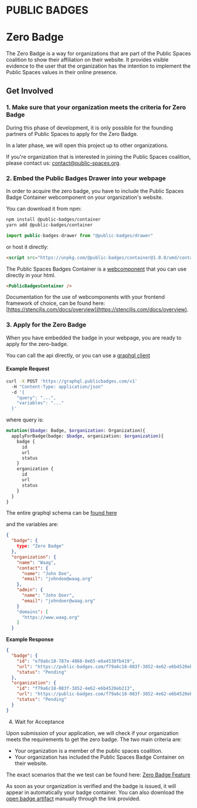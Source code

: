 PUBLIC BADGES
=============

# Zero Badge

The Zero Badge is a way for organizations that are part of the Public
Spaces coalition to show their affiliation on their website. It provides
visible evidence to the user that the organization has the intention to
implement the Public Spaces values in their online presence.

## Get Involved

### 1. Make sure that your organization meets the criteria for Zero Badge

During this phase of development, it is only possible for the founding
partners of Public Spaces to apply for the Zero Badge.

In a later phase, we will open this project up to other organizations.

If you're organization that is interested in joining the Public Spaces coalition,
please contact us: [contact@public-spaces.org](contact@public-spaces.org).


### 2. Embed the Public Badges Drawer into your webpage

In order to acquire the zero badge, you have to include the Public Spaces Badge
Container webcomponent on your organization's website.

You can download it from npm:

```bash
npm install @public-badges/container
yarn add @public-badges/container
```

```js
import public-badges-drawer from "@public-badges/drawer"
```

or host it directly:

```html
<script src="https://unpkg.com/@public-badges/container@1.0.0/umd/container.production.min.js" async></script>
```

The Public Spaces Badges Container is a [webcomponent](https://www.webcomponents.org/introduction)
that you can use directly in your html.

```html
<PublicBadgesContainer />
```

Documentation for the use of webcomponents with your frontend framework of choice,
can be found here: [https://stenciljs.com/docs/overview](https://stenciljs.com/docs/overview).


### 3. Apply for the Zero Badge

When you have embedded the badge in your webpage, you are ready to apply for
the zero-badge.

You can call the api directly, or you can use a [graphql client](https://graphql.org/code/#graphql-clients)

#### Example Request

```bash
curl -X POST 'https://graphql.publicbadges.com/v1'
  -H "Content-Type: application/json"
  -d '{
    "query": "...",
    "variables": "..."
  }'
```


where query is:

```graphql
mutation($badge: Badge, $organization: Organization){
  applyForBadge(badge: $badge, organization: $organization){
    badge {
      id
      url
      status
    }
    organization {
      id
      url
      status
    }
  }
}
``` 
The entire graphql schema can be [found here](/src-schema)

and the variables are:

```json
{
  "badge": {
    type: "Zero Badge"
  },
  "organization": {
    "name": "Waag",
    "contact": {
      "name": "John Doe",
      "email": "johndoe@waag.org"
    },
    "admin": {
      "name": "John Doer",
      "email": "johndoer@waag.org"
    }
    "domains": [
      "https://www.waag.org"
    ]
  }
```

**Example Response**

```json
{
  "badge": {
    "id": "e79a6c18-787e-4868-8e65-e6a4530fb419",
    "url": "https://public-badges.com/f79a6c18-083f-3852-4e62-e6b4520eb213/e79a6c18-787e-4868-8e65-e6a4530fb419",
    "status": "Pending"
  },
  "organization": {
    "id": "f79a6c18-083f-3852-4e62-e6b4520eb213",
    "url": "https://public-badges.com/f79a6c18-083f-3852-4e62-e6b4520eb213",
    "status": "Pending"
  }
}
```

4. Wait for Acceptance

Upon submission of your application, we will check if your organization meets the
requirements to get the zero badge. The two main criteria are:

- Your organization is a member of the public spaces coalition.
- Your organization has included the Public Spaces Badge Container on their
website.

The exact scenarios that the we test can be found here: [Zero Badge Feature](/src-feature)

As soon as your organization is verified and the badge is issued, it will appear
in automatically your badge container. You can also download the
[open badge artifact](./src-fixture) manually through the link provided.
